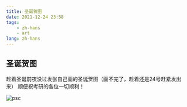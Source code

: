 ```yaml
---
title: 圣诞贺图
date: 2021-12-24 23:58
tags: 
    - zh-hans
    - art
lang: zh-hans
---
```


## 圣诞贺图

趁着圣诞前夜没过发张自己画的圣诞贺图（画不完了，趁着还是24号赶紧发出来）
顺便祝考研的各位一切顺利！

![psc](https://cdn.brightgames.top/md/psc.png)